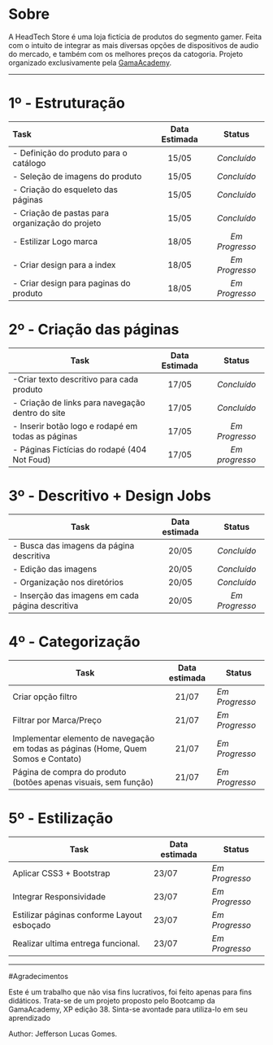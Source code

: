 # Sobre

A HeadTech Store é uma loja fictícia de produtos do segmento gamer. Feita com o intuito de integrar as mais diversas opções de dispositivos de audio do mercado, e também com os melhores preços da catogoria. Projeto organizado exclusivamente pela [GamaAcademy](https://www.gama.academy/).

------



# 1º - Estruturação

| Task                                     | Data Estimada |     Status     |
| :--------------------------------------- | :-----------: | :------------: |
| - Definição do produto para o catálogo   |     15/05     |  *Concluído*   |
| - Seleção de imagens do produto          |     15/05     |  *Concluído*   |
| - Criação do esqueleto das páginas       |     15/05     |  *Concluído*   |
| - Criação de pastas para organização do projeto |     15/05     |  *Concluído*   |
| - Estilizar Logo marca                   |     18/05     | *Em Progresso* |
| - Criar design para a index              |     18/05     | *Em Progresso* |
| - Criar design para paginas do produto   |     18/05     | *Em Progresso* |

# 2º - Criação das páginas



| Task                                     | Data Estimada |     Status     |
| ---------------------------------------- | :-----------: | :------------: |
| -Criar texto descritivo para cada produto |     17/05     |  *Concluído*   |
| - Criação de links para navegação dentro do site |     17/05     |  *Concluído*   |
| - Inserir botão logo e rodapé em todas as páginas |     17/05     | *Em Progresso* |
| - Páginas Fictícias do rodapé (404 Not Foud) |     17/05     | *Em progresso* |



# 3º - Descritivo + Design Jobs

| Task                                     | Data estimada |     Status     |
| ---------------------------------------- | :-----------: | :------------: |
| - Busca das imagens da página descritiva |     20/05     |  *Concluído*   |
| - Edição das imagens                     |     20/05     |  *Concluído*   |
| - Organização nos diretórios             |     20/05     |  *Concluído*   |
| - Inserção das imagens em cada página descritiva |     20/05     | *Em Progresso* |



# 4º - Categorização

| Task                                     | Data estimada | Status         |
| ---------------------------------------- | :-----------: | -------------- |
| Criar opção filtro                       |     21/07     | *Em Progresso* |
| Filtrar por Marca/Preço                  |     21/07     | *Em Progresso* |
| Implementar elemento de navegação em todas as páginas (Home, Quem Somos e Contato) |     21/07     | *Em Progresso* |
| Página de compra do produto (botões apenas visuais, sem função) |     21/07     | *Em Progresso* |



# 5º - Estilização

| Task                                     | Data estimada | Status         |
| ---------------------------------------- | ------------- | -------------- |
| Aplicar CSS3 + Bootstrap                 | 23/07         | *Em Progresso* |
| Integrar Responsividade                  | 23/07         | *Em Progresso* |
| Estilizar páginas conforme Layout esboçado | 23/07         | *Em Progresso* |
| Realizar ultima entrega funcional.       | 23/07         | *Em Progresso* |

------



#Agradecimentos

Este é um trabalho que não visa fins lucrativos, foi feito apenas  para fins didáticos. Trata-se de um projeto proposto pelo Bootcamp da GamaAcademy, XP edição 38. Sinta-se avontade para utiliza-lo em seu aprendizado

Author: Jefferson Lucas Gomes.

